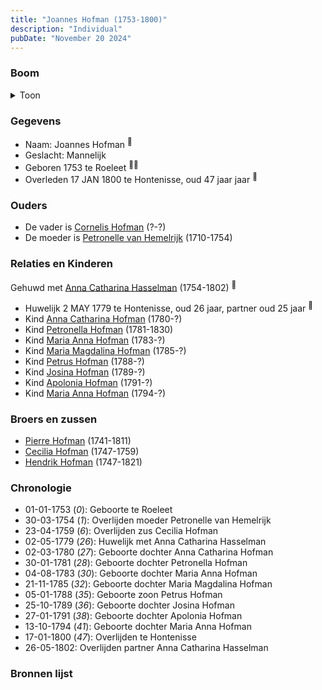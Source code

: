 ```yaml
---
title: "Joannes Hofman (1753-1800)"
description: "Individual"
pubDate: "November 20 2024"
---
```


### Boom
<details><summary>Toon</summary>

![test](https://www.plantuml.com/plantuml/svg/fLRRRXen47ttLuoQXpv5sYkxH2W98T0KDHUbIQMggYB3Jc2BrqQsQOIY_7i7C0GMMZRfszeptdFcdF7idXhBjPqKWfbHBiTSym9wl3yQQ3MHMKi9fS5gBWs5K5esp3E4Vgxx0XVFM8pj50eiUgZDOijOrAZiT8nixQrzmOs1PmO0PqfdgE-6UNyaqPX6e-2vF3w6aBqmzX5kvb26BKvyQ2ajKUG6BjHZmUK7u0O-UvuNrG4Esc4dxfpHQvyVSnJP2pIEUhmtVUWfQmKU7SC9eHbZjL9hAMOq4UA1o-oXhodQKqHZddj231pi3T8X0XO8lxc42onGwFpNQ8KVUuJVEMk7xV0V-7xYU_255-O9aQhUJoBquB9vI-VYQFtSYbVZw0cpB9S3oWqYE6-tA3UepsbrY9QVm8781qCx9UxgYQYzC2VNuQ7BO8x_wuOxIHlpN8yjuRgAIoAs9Ru7Azlscq35X72hK23Q_GeGZsxp2lpKymXMMfIvCJC5bfoQKd9eSJlaEgUd2zf4iS7EhsODIVpLgl6OmkJiVcP1ZRpvFcCMR3BRvSqYDKdMhAbjM_ENaafg1rNg2LpZf1wS4trE5_kzFR_58ApKx9GrTov9_JTG2A5xFxCxz7QAUacIS9WBL9Obh48gWkRzfncdyBsoB1XSya76nIvteahk-71r_Mt68_uVUoRRLp6kCWVZfJFfUz6xokmglbQf-1YkMtSp-3hSeHugKM4IRg0tn_GjalasVb89tusKfFwMnjpH13lRCAqqRK8dGJrwCmKtSPVZkiRSa7lTSEF5ZUzWSnrwfNXOMaUbTLnQbz-VbDOfSrFgy0Vz0MGeVww0tV0e1OY1ky3bGCJSbIe7OkQQlHnmQjIs0elF73L8EP0oTeeoex-UFm00)
</details>

### Gegevens
- Naam: Joannes Hofman <sup><a href="../s00056/" style="text-decoration:none" title="Doopinschrijving Petronella Hofman 31-01-1781">:link:</a></sup>
- Geslacht: Mannelijk
- Geboren 1753 te Roeleet <sup><a href="../s00056/" style="text-decoration:none" title="Doopinschrijving Petronella Hofman 31-01-1781">:link:</a><a href="../s00068/" style="text-decoration:none" title="Overlijden Jean Hofman 17-1-1800">:link:</a></sup>
- Overleden 17 JAN 1800 te Hontenisse, oud 47 jaar jaar <sup><a href="../s00068/" style="text-decoration:none" title="Overlijden Jean Hofman 17-1-1800">:link:</a></sup>

### Ouders
- De vader is [Cornelis Hofman](../i00049/) (?-?)
- De moeder is [Petronelle van Hemelrijk](../i00050/) (1710-1754)

### Relaties en Kinderen

Gehuwd met [Anna Catharina Hasselman](../i00041/) (1754-1802) <sup><a href="../s00060/" style="text-decoration:none" title="Huwelijk Jan Hofman en Anna Catharina Hasselman 02-05-1779 ">:link:</a></sup>
- Huwelijk 2 MAY 1779 te Hontenisse, oud 26 jaar, partner oud 25 jaar <sup><a href="../s00060/" style="text-decoration:none" title="Huwelijk Jan Hofman en Anna Catharina Hasselman 02-05-1779 ">:link:</a></sup>
- Kind [Anna Catharina Hofman](../i00042/) (1780-?)
- Kind [Petronella Hofman](../i00030/) (1781-1830)
- Kind [Maria Anna Hofman](../i00043/) (1783-?)
- Kind [Maria Magdalina Hofman](../i00044/) (1785-?)
- Kind [Petrus Hofman](../i00045/) (1788-?)
- Kind [Josina Hofman](../i00046/) (1789-?)
- Kind [Apolonia Hofman](../i00047/) (1791-?)
- Kind [Maria Anna Hofman](../i00048/) (1794-?)

### Broers en zussen
- [Pierre Hofman](../i00055/) (1741-1811)
- [Cecilia Hofman](../i00054/) (1747-1759)
- [Hendrik Hofman](../i00057/) (1747-1821)

### Chronologie
- 01-01-1753 (<i>0</i>): Geboorte te Roeleet
- 30-03-1754 (<i>1</i>): Overlijden moeder Petronelle van Hemelrijk
- 23-04-1759 (<i>6</i>): Overlijden zus Cecilia Hofman
- 02-05-1779 (<i>26</i>): Huwelijk met Anna Catharina Hasselman
- 02-03-1780 (<i>27</i>): Geboorte dochter Anna Catharina Hofman
- 30-01-1781 (<i>28</i>): Geboorte dochter Petronella Hofman
- 04-08-1783 (<i>30</i>): Geboorte dochter Maria Anna Hofman
- 21-11-1785 (<i>32</i>): Geboorte dochter Maria Magdalina Hofman
- 05-01-1788 (<i>35</i>): Geboorte zoon Petrus Hofman
- 25-10-1789 (<i>36</i>): Geboorte dochter Josina Hofman
- 27-01-1791 (<i>38</i>): Geboorte dochter Apolonia Hofman
- 13-10-1794 (<i>41</i>): Geboorte dochter Maria Anna Hofman
- 17-01-1800 (<i>47</i>): Overlijden te Hontenisse
- 26-05-1802: Overlijden partner Anna Catharina Hasselman

### Bronnen lijst